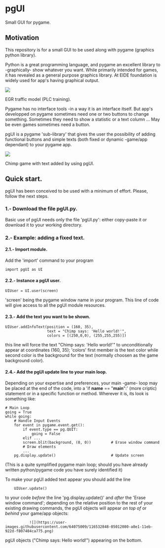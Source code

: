
# pgUI
Small GUI for pygame.

## Motivation
This repository is for a small GUI to be used along with pygame (graphics python library). 

Python is a great programming language, and pygame an excellent library to -graphically- show whatever you want. While primarily intended for games, it has revealed as a general purpose graphics library. At EIDE foundation is widely used for app's having graphical output.

![](https://user-images.githubusercontent.com/64075009/116436815-100a7100-a84d-11eb-9726-16c61c2997ea.png)

EGR traffic model (PLC training).

Pygame has no interface tools -in a way it is an interface itself. But app's developped on pygame sometimes need one or two buttons to change something. Sometimes they need to show a statistic or a text column ... May be even games sometimes need a button.

pgUI is a pygame 'sub-library' that gives the user the possibility of adding functional buttons and simple texts (both fixed or dynamic -game/app dependant) to your pygame app.

![](https://user-images.githubusercontent.com/64075009/116439558-fb7ba800-a84f-11eb-851b-1dc763527f5c.png)

Chimp game with text added by using pgUI.

## Quick start.
pgUI has been conceived to be used with a minimum of effort. Please, follow the next steps.

### 1.- Download the file pgUI.py.
Basic use of pgUI needs only the file 'pgUI.py': either copy-paste it or download it to your working directory.

### 2.- Example: adding a fixed text.
#### 2.1.- Import module.
Add the 'import' command to your program

    import pgUI as UI
#### 2.2.- Instance a pgUI user.
    UIUser = UI.user(screen)                               
'screen' being the pygame window name in your program. This line of code will give access to all the pgUI module resources.

#### 2.3.- Add the text you want to be shown.
    UIUser.addInfoText(position = (160, 35),                
                       text = "Chimp says: 'Hello world!'",
                       colors = [(250,0,0), (255,255,255)])
this line will force the text "Chimp says: 'Hello world!'" to unconditionally appear at coordinates (160, 35); 'colors' first member is the text color while second color is the background for the text (normally choosen as the game background color).

#### 2.4.- Add the pgUI update line to your main loop.

Depending on your expertise and preferences, your main -game- loop may be placed at the end of the code, into a 'if __name__ == "__main__":' (more criptic) statement or in a specific function or method. Wherever it is, its look is something like:

    # Main Loop
    going = True
    while going:
        # Handle Input Events
        for event in pygame.event.get():
            if event.type == pg.QUIT:
                going = False
            elif ...
            screen.blit(background, (0, 0))         # Erase window command
            # Draw elements
            ...
        pg.display.update()                         # Update screen
       
(This is a quite symplified pygame main loop; should you have already written python/pygame code you have surely identified it)

To make your pgUI added text appear you should add the line

        UIUser.update()                                     
to your code *before* the line 'pg.display.update()' and *after* the 'Erase window command'; depending on the relative position to the rest of your existing drawing commands, the pgUI objects will appear *on top of* or *behind* your game/app objects:

               ![](https://user-images.githubusercontent.com/64075009/116532848-05012080-a8e1-11eb-922d-f807404ca775.png)

pgUI objects ("Chimp says: Hello world!") appearing on the bottom.

